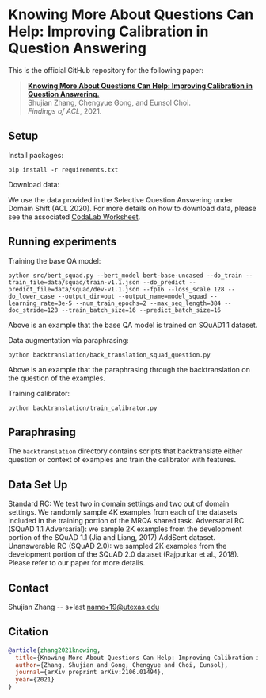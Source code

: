 # Knowing More About Questions Can Help: Improving Calibration in Question Answering

This is the official GitHub repository for the following paper:

> **[Knowing More About Questions Can Help: Improving Calibration in Question Answering.]()**  
> Shujian Zhang, Chengyue Gong, and Eunsol Choi.  
> _Findings of ACL_, 2021.  

## Setup
Install packages:

```
pip install -r requirements.txt
```

Download data:

We use the data provided in the Selective Question Answering under Domain Shift (ACL 2020). For more details on how to download data, please see the associated [CodaLab Worksheet](https://worksheets.codalab.org/worksheets/0xea5a522788f743acb4fbf9e60065be8f).


## Running experiments
Training the base QA model:

```
python src/bert_squad.py --bert_model bert-base-uncased --do_train --train_file=data/squad/train-v1.1.json --do_predict --predict_file=data/squad/dev-v1.1.json --fp16 --loss_scale 128 --do_lower_case --output_dir=out --output_name=model_squad --learning_rate=3e-5 --num_train_epochs=2 --max_seq_length=384 --doc_stride=128 --train_batch_size=16 --predict_batch_size=16
```
Above is an example that the base QA model is trained on SQuAD1.1 dataset. 

Data augmentation via paraphrasing:

```
python backtranslation/back_translation_squad_question.py
```
Above is an example that the paraphrasing through the backtranslation on the question of the examples.

Training calibrator:

```
python backtranslation/train_calibrator.py
```


## Paraphrasing
The `backtranslation` directory contains scripts that backtranslate either question or context of examples and train the calibrator with features. 

## Data Set Up
Standard RC: We test two in domain settings and two out of domain settings. We randomly sample 4K examples from each of the datasets included in the training portion of the MRQA
shared task.
Adversarial RC (SQuAD 1.1 Adversarial): we sample 2K examples from the development portion of the SQuAD 1.1 (Jia and
Liang, 2017) AddSent dataset.
Unanswerable RC (SQuAD 2.0): we sampled 2K examples from the development portion of the SQuAD 2.0 dataset (Rajpurkar et al., 2018).
Please refer to our paper for more details.

## Contact
   Shujian Zhang -- s+last name+19@utexas.edu


## Citation
```bibtex
@article{zhang2021knowing,
  title={Knowing More About Questions Can Help: Improving Calibration in Question Answering},
  author={Zhang, Shujian and Gong, Chengyue and Choi, Eunsol},
  journal={arXiv preprint arXiv:2106.01494},
  year={2021}
}

